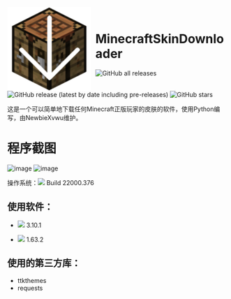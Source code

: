 <img width="192" height="192" align="left" style="float: left; margin: 0 10px 0 0;" src="logo.png" alt="logo.png"/><br />
# MinecraftSkinDownloader 
![GitHub all releases](https://img.shields.io/github/downloads/NewbieXvwu/MinecraftSkinDownloader/total?style=for-the-badge&logo=appveyor&label=总下载量&link=https://github.com/NewbieXvwu/MinecraftSkinDownloader/releases)  ![GitHub release (latest by date including pre-releases)](https://img.shields.io/github/v/release/NewbieXvwu/MinecraftSkinDownloader?style=for-the-badge&logo=appveyor&label=最新版本&link=https://github.com/NewbieXvwu/MinecraftSkinDownloader/releases)  ![GitHub stars](https://img.shields.io/github/stars/NewbieXvwu/MinecraftSkinDownloader?style=for-the-badge&logo=appveyor&label=Stars)

这是一个可以简单地下载任何Minecraft正版玩家的皮肤的软件，使用Python编写，由NewbieXvwu维护。
# 程序截图
![image](https://user-images.githubusercontent.com/87637612/147638300-bc349c33-950e-4caa-b4f0-eef3617861d6.png)
![image](https://user-images.githubusercontent.com/87637612/147638325-210b7b9f-c2b9-4675-bcfc-168ce6f14159.png)

操作系统：<img src="https://badgen.net/badge/icon/Windows%2011?icon=windows&label"> Build 22000.376

使用软件：
- 
- <img src="https://img.shields.io/badge/-Python-black?style=flat&logo=python&logoColor=white">  3.10.1

- <img src="http://img.shields.io/badge/-VS%20Code-007ACC?style=flat&logo=visual%20studio%20code&logoColor=white"> 1.63.2

使用的第三方库：
- 
- ttkthemes
- requests
